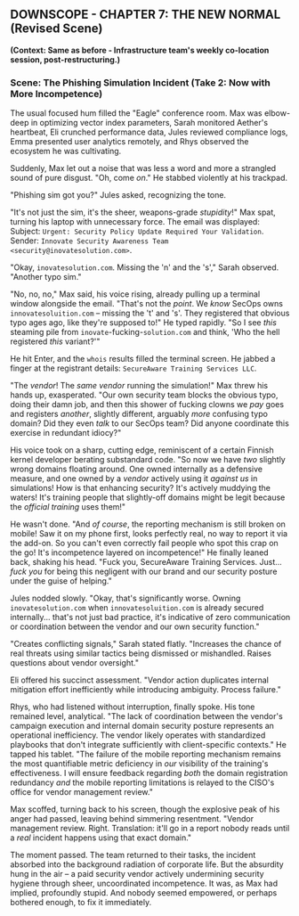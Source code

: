 ## DOWNSCOPE - CHAPTER 7: THE NEW NORMAL (Revised Scene)

**(Context: Same as before - Infrastructure team's weekly co-location session, post-restructuring.)**

### Scene: The Phishing Simulation Incident (Take 2: Now with More Incompetence)

The usual focused hum filled the "Eagle" conference room. Max was elbow-deep in optimizing vector index parameters, Sarah monitored Aether's heartbeat, Eli crunched performance data, Jules reviewed compliance logs, Emma presented user analytics remotely, and Rhys observed the ecosystem he was cultivating.

Suddenly, Max let out a noise that was less a word and more a strangled sound of pure disgust. "Oh, come *on*." He stabbed violently at his trackpad.

"Phishing sim got you?" Jules asked, recognizing the tone.

"It's not just the sim, it's the sheer, weapons-grade *stupidity*!" Max spat, turning his laptop with unnecessary force. The email was displayed: Subject: `Urgent: Security Policy Update Required Your Validation`. Sender: `Innovate Security Awareness Team <security@inovatesolution.com>`.

"Okay, `inovatesolution.com`. Missing the 'n' and the 's'," Sarah observed. "Another typo sim."

"No, no, no," Max said, his voice rising, already pulling up a terminal window alongside the email. "That's not the *point*. We *know* SecOps owns `innovatesoluition.com` – missing the 't' and 's'. They registered that obvious typo ages ago, like they're supposed to!" He typed rapidly. "So I see *this* steaming pile from `inovate`-fucking-`solution.com` and think, 'Who the hell registered *this* variant?'"

He hit Enter, and the `whois` results filled the terminal screen. He jabbed a finger at the registrant details: `SecureAware Training Services LLC`.

"The *vendor*! The *same vendor* running the simulation!" Max threw his hands up, exasperated. "Our own security team blocks the obvious typo, doing their damn job, and then this shower of fucking clowns we *pay* goes and registers *another*, slightly different, arguably *more* confusing typo domain? Did they even *talk* to our SecOps team? Did anyone coordinate this exercise in redundant idiocy?"

His voice took on a sharp, cutting edge, reminiscent of a certain Finnish kernel developer berating substandard code. "So now we have *two* slightly wrong domains floating around. One owned internally as a defensive measure, and one owned by a *vendor* actively using it *against us* in simulations! How is that enhancing security? It's actively muddying the waters! It's training people that slightly-off domains might be legit because the *official training* uses them!"

He wasn't done. "And *of course*, the reporting mechanism is still broken on mobile! Saw it on my phone first, looks perfectly real, no way to report it via the add-on. So you can't even correctly fail people who spot this crap on the go! It's incompetence layered on incompetence!" He finally leaned back, shaking his head. "Fuck you, SecureAware Training Services. Just... *fuck you* for being this negligent with our brand and our security posture under the guise of helping."

Jules nodded slowly. "Okay, that's significantly worse. Owning `inovatesolution.com` when `innovatesoluition.com` is already secured internally... that's not just bad practice, it's indicative of zero communication or coordination between the vendor and our own security function."

"Creates conflicting signals," Sarah stated flatly. "Increases the chance of real threats using similar tactics being dismissed or mishandled. Raises questions about vendor oversight."

Eli offered his succinct assessment. "Vendor action duplicates internal mitigation effort inefficiently while introducing ambiguity. Process failure."

Rhys, who had listened without interruption, finally spoke. His tone remained level, analytical. "The lack of coordination between the vendor's campaign execution and internal domain security posture represents an operational inefficiency. The vendor likely operates with standardized playbooks that don't integrate sufficiently with client-specific contexts." He tapped his tablet. "The failure of the mobile reporting mechanism remains the most quantifiable metric deficiency in *our* visibility of the training's effectiveness. I will ensure feedback regarding *both* the domain registration redundancy *and* the mobile reporting limitations is relayed to the CISO's office for vendor management review."

Max scoffed, turning back to his screen, though the explosive peak of his anger had passed, leaving behind simmering resentment. "Vendor management review. Right. Translation: it'll go in a report nobody reads until a *real* incident happens using that exact domain."

The moment passed. The team returned to their tasks, the incident absorbed into the background radiation of corporate life. But the absurdity hung in the air – a paid security vendor actively undermining security hygiene through sheer, uncoordinated incompetence. It was, as Max had implied, profoundly stupid. And nobody seemed empowered, or perhaps bothered enough, to fix it immediately.
